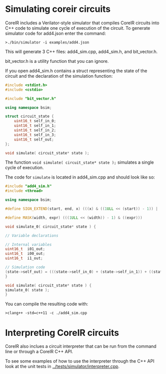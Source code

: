 # Simulating coreir circuits

CoreIR includes a Verilator-style simulator that compiles CoreIR circuits into
C++ code to simulate one cycle of execution of the circuit. To generate simulator
code for add4.json enter the command:

`>./bin/simulator -i examples/add4.json`

This will generate 3 C++ files: add4_sim.cpp, add4_sim.h, and bit_vector.h.

bit_vector.h is a utility function that you can ignore.

If you open add4_sim.h contains a struct representing the state of the circuit
and the declaration of the simulation function:

```cpp
#include <stdint.h>
#include <cstdio>

#include "bit_vector.h"

using namespace bsim;

struct circuit_state {
	uint16_t self_in_0;
	uint16_t self_in_1;
	uint16_t self_in_2;
	uint16_t self_in_3;
	uint16_t self_out;
};

void simulate( circuit_state* state );

```

The function ``` void simulate( circuit_state* state ); ``` simulates a single cycle
of execution.

The code for ```simulate``` is located in add4_sim.cpp and should look like so:

```cpp
#include "add4_sim.h"
#include <thread>

using namespace bsim;

#define SIGN_EXTEND(start, end, x) (((x) & ((1ULL << (start)) - 1)) | (((x) & (1ULL << ((start) - 1))) ? (((1ULL << ((end) - (start))) - 1) << (start)) : 0))

#define MASK(width, expr) (((1ULL << (width)) - 1) & ((expr)))

void simulate_0( circuit_state* state ) {

// Variable declarations

// Internal variables
uint16_t  i01_out;
uint16_t  i00_out;
uint16_t  i1_out;

// Simulation code
(state->self_out) = (((state->self_in_0) + (state->self_in_1)) + ((state->self_in_2) + (state->self_in_3)));
}

void simulate( circuit_state* state ) {
simulate_0( state );
}

```

You can compile the resulting code with:

`>clang++ -std=c++11 -c ./add4_sim.cpp`

# Interpreting CoreIR circuits

CoreIR also inclues a circuit interpreter that can be run from the command line or
through a CoreIR C++ API.

To see some examples of how to use the interpreter through the C++ API
look at the unit tests in [../tests/simulator/interpreter.cpp](../tests/simulator/interpreter.cpp).
